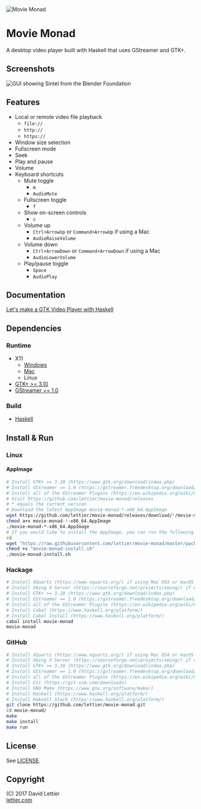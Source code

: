 ![Movie Monad](https://i.imgur.com/gdsyIMv.png)

# Movie Monad

A desktop video player built with Haskell that uses GStreamer and GTK+.

## Screenshots

![GUI showing Sintel from the Blender Foundation](https://i.imgur.com/UBNYbER.jpg)

## Features

* Local or remote video file playback
    * `file://`
    * `http://`
    * `https://`
* Window size selection
* Fullscreen mode
* Seek
* Play and pause
* Volume
* Keyboard shortcuts
    * Mute toggle
        * `m`
        * `AudioMute`
    * Fullscreen toggle
        * `f`
    * Show on-screen controls
        * `c`
    * Volume up
        * `Ctrl+ArrowUp` or `Command+ArrowUp` if using a Mac
        * `AudioRaiseVolume`
    * Volume down
        * `Ctrl+ArrowDown` or `Command+ArrowDown` if using a Mac
        * `AudioLowerVolume`
    * Play/pause toggle
        * `Space`
        * `AudioPlay`

## Documentation

[Let's make a GTK Video Player with Haskell](https://lettier.github.io/posts/2017-08-30-haskell-gtk-video-player.html)

## Dependencies

### Runtime

* X11
    * [Windows](https://sourceforge.net/projects/xming/)
    * [Mac](https://www.xquartz.org/)
    * Linux
* [GTK+ >= 3.10](https://www.gtk.org/download/index.php)
* [GStreamer == 1.0](https://gstreamer.freedesktop.org/download/)

### Build

* [Haskell](https://www.haskell.org/platform/)

## Install & Run

### Linux

#### AppImage

```bash
# Install GTK+ >= 3.10 (https://www.gtk.org/download/index.php)
# Install GStreamer == 1.0 (https://gstreamer.freedesktop.org/download/)
# Install all of the GStreamer Plugins (https://en.wikipedia.org/wiki/GStreamer#Plug-ins)
# Visit https://github.com/lettier/movie-monad/releases
# * equals the current version
# Download the latest AppImage movie-monad-*-x86_64.AppImage
wget https://github.com/lettier/movie-monad/releases/download/*/movie-monad-*-x86_64.AppImage
chmod a+x movie-monad-*-x86_64.AppImage
./movie-monad-*-x86_64.AppImage
# If you would like to install the AppImage, you can run the following
cd
wget "https://raw.githubusercontent.com/lettier/movie-monad/master/packaging/linux/movie-monad-install.sh" -O "movie-monad-install.sh"
chmod +x "movie-monad-install.sh"
./movie-monad-install.sh
```

### Hackage

```bash
# Install XQuartz (https://www.xquartz.org/) if using Mac OSX or macOS
# Install Xming X Server (https://sourceforge.net/projects/xming/) if using Microsoft Windows
# Install GTK+ >= 3.10 (https://www.gtk.org/download/index.php)
# Install GStreamer == 1.0 (https://gstreamer.freedesktop.org/download/)
# Install all of the GStreamer Plugins (https://en.wikipedia.org/wiki/GStreamer#Plug-ins)
# Install Cabal (https://www.haskell.org/platform/)
# Install Cabal Install (https://www.haskell.org/platform/)
cabal install movie-monad
movie-monad
```

### GitHub

```bash
# Install XQuartz (https://www.xquartz.org/) if using Mac OSX or macOS
# Install Xming X Server (https://sourceforge.net/projects/xming/) if using Microsoft Windows
# Install GTK+ >= 3.10 (https://www.gtk.org/download/index.php)
# Install GStreamer == 1.0 (https://gstreamer.freedesktop.org/download/)
# Install all of the GStreamer Plugins (https://en.wikipedia.org/wiki/GStreamer#Plug-ins)
# Install Git (https://git-scm.com/downloads)
# Install GNU Make (https://www.gnu.org/software/make/)
# Install Haskell (https://www.haskell.org/platform/)
# Install Haksell Stack (https://www.haskell.org/platform/)
git clone https://github.com/lettier/movie-monad.git
cd movie-monad/
make
make install
make run
```

## License

See [LICENSE](LICENSE).

## Copyright

(C) 2017 David Lettier  
[lettier.com](http://www.lettier.com/)
